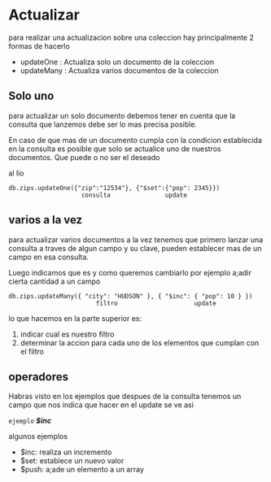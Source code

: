 # Actualizar

para realizar una actualizacion sobre una coleccion hay principalmente 2 formas de hacerlo

- updateOne : Actualiza solo un documento de la coleccion
- updateMany : Actualiza varios documentos de la coleccion

## Solo uno
para actualizar un solo documento debemos tener en cuenta que la consulta que lanzemos debe ser lo mas precisa posible.

En caso de que mas de un documento cumpla con la condicion establecida en la consulta es posible que solo se actualice uno de nuestros documentos. Que puede o no ser el deseado

al lio

```shell
db.zips.updateOne({"zip":"12534"}, {"$set":{"pop": 2345}})
					consulta               update
```

## varios a la vez

para actualizar varios documentos a la vez tenemos que primero lanzar una consulta a traves de algun campo y su clave, pueden establecer mas de un campo en esa consulta.

Luego indicamos que es y como queremos cambiarlo por ejemplo a;adir cierta cantidad a un campo

```shell
db.zips.updateMany({ "city": "HUDSON" }, { "$inc": { "pop": 10 } })
						filtro                     update
```

lo que hacemos en la parte superior es:
1. indicar cual es nuestro filtro
2. determinar la accion para cada uno de los elementos que cumplan con el filtro


## operadores

Habras visto en los ejemplos que despues de la consulta tenemos un campo que nos indica que hacer en el update se ve asi

`ejemplo`
***$inc*** 

algunos ejemplos

- $inc: realiza un incremento
- $set: establece un nuevo valor
- $push: a;ade un elemento a un array

